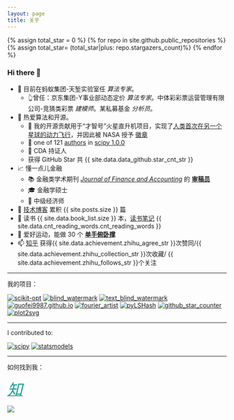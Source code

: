 ```yaml
---
layout: page
title: 关于
---
```


{% assign total_star = 0 %}
{% for repo in site.github.public_repositories  %}
{% assign total_star= (total_star|plus:  repo.stargazers_count)%}
{% endfor %}




### Hi there 👋


- 👯 目前在蚂蚁集团-天堑实验室任 *算法专家*。
    - 👆曾任：京东集团-Y事业部动态定价 *算法专家*。中体彩彩票运营管理有限公司-竞猜类彩票 *建模师*。某私募基金 *分析员*。
- 🧮 热爱算法和开源。
    - 🚀  我的开源贡献用于“才智号”火星直升机项目，实现了[人类首次在另一个星球的动力飞行](https://github.com/readme/featured/nasa-ingenuity-helicopter)，并因此被 NASA 授予 [徽章](https://github.com/guofei9987?achievement=mars-2020-contributor&tab=achievements)
    - 🤔 one of 121 [authors](https://github.com/scipy/scipy/issues/7798) in [scipy 1.0.0](https://github.com/scipy/scipy/releases/tag/v1.0.0)
    - 📃 CDA 持证人
    - 获得 GitHub Star 共 {{ site.data.data_github.star_cnt_str }}
- 📈 懂一点儿金融
    - 📚 金融类学术期刊 *[Journal of Finance and Accounting](http://www.sciencepublishinggroup.com/journal/index?journalid=171)* 的 **[审稿员](https://www.guofei.site/pages/certification.html#Reviewer)**
    - 🎓 金融学硕士
    - 📝 中级经济师
- 🔭 [技术博客](https://www.guofei.site/) 累积 {{ site.posts.size }} 篇
- 📖 读书 {{ site.data.book_list.size }} 本，[读书笔记](https://www.guofei.site/reading/#/) {{ site.data.cnt_reading_words.cnt_reading_words }}
- 🤸 爱好运动，能做 30 个 <b><a href="https://www.bilibili.com/video/BV1L64y1t7Ef/" target="_blank">单手俯卧撑</a></b>
- 📫 <a href="https://www.zhihu.com/people/guo-fei-16-12/answers/by_votes" target="_blank">知乎</a> 获得{{ site.data.achievement.zhihu_agree_str }}次赞同/{{ site.data.achievement.zhihu_collection_str }}次收藏/ {{ site.data.achievement.zhihu_follows_str }}个关注

<object data="https://www.guofei.site/pages/trophy.svg"></object>



-------------------

我的项目：

[![scikit-opt](https://www.guofei.site/public/icon/scikit-opt.svg)](https://github.com/guofei9987/scikit-opt)
[![blind_watermark](https://www.guofei.site/public/icon/blind_watermark.svg)](https://github.com/guofei9987/blind_watermark)
[![text_blind_watermark](https://www.guofei.site/public/icon/text_blind_watermark.svg)](https://github.com/guofei9987/text_blind_watermark)
[![guofei9987.github.io](https://www.guofei.site/public/icon/guofei9987.github.io.svg)](https://github.com/guofei9987/guofei9987.github.io)
[![fourier_artist](https://www.guofei.site/public/icon/fourier_artist.svg)](https://github.com/guofei9987/fourier_artist)
[![pyLSHash](https://www.guofei.site/public/icon/pyLSHash.svg)](https://github.com/guofei9987/pyLSHash)
[![github_star_counter](https://www.guofei.site/public/icon/github_star_counter.svg)](https://github.com/guofei9987/github_star_counter)
[![plot2svg](https://www.guofei.site/public/icon/plot2svg.svg)](https://github.com/guofei9987/plot2svg)



-------------------

I contributed to:

[![scipy](https://github-readme-stats.vercel.app/api/pin/?username=scipy&repo=scipy&theme=radical)](https://github.com/scipy/scipy)
[![statsmodels](https://github-readme-stats.vercel.app/api/pin/?username=statsmodels&repo=statsmodels&theme=radical)](https://github.com/guofei9987/statsmodels)

---------------------



如何找到我：  

[<i class="fa fa-github fa-lg" style="color:#16a095;font-size:70px;"></i>](https://github.com/guofei9987/)


<a href="https://www.zhihu.com/people/guo-fei-16-12/answers/by_votes">
<span class="fa-stack fa-lg" style="color:#16a095;font-size:35px;">
<i class="fa fa-circle fa-stack-2x"></i>
<i class="fa  fa-stack-1x fa-inverse">知</i>
</span>
</a>


![](http://www.guofei.site/public/donate/qr_wechat.jpg)




